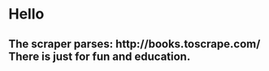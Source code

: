 <h1>Hello</h1>

<h2>
The scraper parses:
<a>http://books.toscrape.com/</a>
<br>
There is just for fun and education.
</h2>